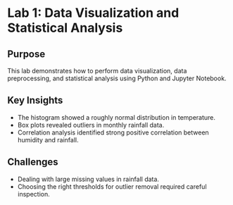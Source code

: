 # Lab 1: Data Visualization and Statistical Analysis

## Purpose

This lab demonstrates how to perform data visualization, data preprocessing, and statistical analysis using Python and Jupyter Notebook.

## Key Insights

- The histogram showed a roughly normal distribution in temperature.
- Box plots revealed outliers in monthly rainfall data.
- Correlation analysis identified strong positive correlation between humidity and rainfall.

## Challenges

- Dealing with large missing values in rainfall data.
- Choosing the right thresholds for outlier removal required careful inspection.
